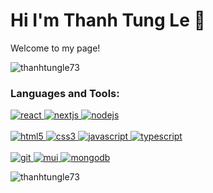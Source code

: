 <h1>Hi I'm Thanh Tung Le 👋</h1>

<p>Welcome to my page!</p>

<p align="left"> <img src="https://komarev.com/ghpvc/?username=thanhtungle73&label=Profile%20views&color=0e75b6&style=flat" alt="thanhtungle73" /> </p>

<p align="left">
</p>

<h3 align="left">Languages and Tools:</h3>
<p align="left">     
  <a href="https://reactjs.org/" target="_blank" rel="noreferrer"> 
    <img src="https://img.shields.io/badge/react-%2320232a.svg?style=for-the-badge&logo=react&logoColor=%2361DAFB" alt="react" /> 
  </a> 
  
  <a href="https://nextjs.org/" target="_blank" rel="noreferrer"> 
    <img src="https://img.shields.io/badge/Next-black?style=for-the-badge&logo=next.js&logoColor=white" alt="nextjs" /> 
  </a> 
  
  <a href="https://nodejs.org/" target="_blank" rel="noreferrer"> 
    <img src="https://img.shields.io/badge/Node.JS-5fa04e?style=for-the-badge&logo=nodedotjs&logoColor=white" alt="nodejs" /> 
  </a>
  
  <br/>
  <br/>
  
  <a href="https://www.w3.org/html/" target="_blank" rel="noreferrer"> 
    <img src="https://img.shields.io/badge/HTML5-red?logo=html5&logoColor=white&style=for-the-badge" alt="html5" /> 
  </a> 
  
  <a href="https://www.w3schools.com/css/" target="_blank" rel="noreferrer"> 
    <img src="https://img.shields.io/badge/CSS3-blue?logo=css3&logoColor=white&style=for-the-badge" alt="css3" /> 
  </a> 
  
  <a href="https://developer.mozilla.org/en-US/docs/Web/JavaScript" target="_blank" rel="noreferrer"> 
    <img src="https://img.shields.io/badge/JAVASCRIPT-yellow?logo=javascript&logoColor=white&style=for-the-badge" alt="javascript" /> 
  </a> 
  
  <a href="https://www.typescriptlang.org/" target="_blank" rel="noreferrer"> 
    <img src="https://img.shields.io/badge/typescript-%23007ACC.svg?style=for-the-badge&logo=typescript&logoColor=white" alt="typescript" /> 
  </a> 
  
  <br/>
  <br/>
  
  <a href="https://git-scm.com/" target="_blank" rel="noreferrer"> 
    <img src="https://img.shields.io/badge/GIT-red?logo=git&logoColor=white&style=for-the-badge" alt="git" /> 
  </a>
  
  <a href="https://mui.com/" target="_blank" rel="noreferrer"> 
    <img src="https://img.shields.io/badge/MUI-%230081CB.svg?style=for-the-badge&logo=mui&logoColor=white" alt="mui" /> 
  </a> 
  
  <a href="https://www.mongodb.com/" target="_blank" rel="noreferrer"> 
    <img src="https://img.shields.io/badge/MongoDB-47A248?style=for-the-badge&logo=mongodb&logoColor=white" alt="mongodb" /> 
  </a>
</p>

<p>
  <img align="center" src="https://github-readme-stats.vercel.app/api/top-langs?username=thanhtungle73&show_icons=true&locale=en&layout=compact" alt="thanhtungle73" /></p>
